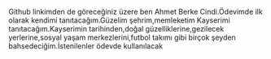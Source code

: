 Github linkimden de göreceğiniz üzere ben Ahmet Berke Cindi.Ödevimde ilk olarak kendimi tanıtacağım.Güzelim şehrim,memleketim Kayserimi tanıtacağım.Kayserimin tarihinden,doğal güzelliklerine,gezilecek yerlerine,sosyal yaşam merkezlerini,futbol takımı gibi birçok şeyden bahsedeciğim.İstenilenler ödevde kullanılacak
